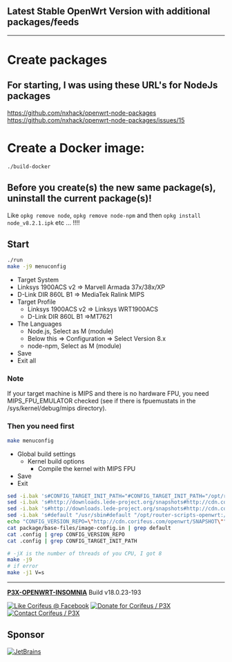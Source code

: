 [//]: #@corifeus-header

## Latest Stable OpenWrt Version with additional packages/feeds

---
                        
[//]: #@corifeus-header:end

# Create packages

## For starting, I was using these URL's for NodeJs packages

https://github.com/nxhack/openwrt-node-packages  
https://github.com/nxhack/openwrt-node-packages/issues/15

# Create a Docker image:  

```
./build-docker
```

## Before you create(s) the new same package(s), uninstall the current package(s)! 
Like ```opkg remove node```, ```opkg remove node-npm``` and then ```opkg install node_v8.2.1.ipk``` etc ... !!!!


## Start

```bash
./run
make -j9 menuconfig
```

* Target System
*   Linksys 1900ACS v2 => Marvell Armada 37x/38x/XP
*   D-Link DIR 860L B1 => MediaTek Ralink MIPS 
* Target Profile
  * Linksys 1900ACS v2 => Linksys WRT1900ACS
  * D-Link DIR 860L B1 =>MT7621
* The Languages 
  *  Node.js, Select as M (module) 
    * Below this => Configuration => Select Version 8.x
  * node-npm, Select as M (module)
* Save
* Exit all

### Note

If your target machine is MIPS and there is no hardware FPU, you need MIPS_FPU_EMULATOR checked (see if there is fpuemustats in the /sys/kernel/debug/mips directory).

### Then you need first

```bash
make menuconfig
```

* Global build settings
  * Kernel build options
    * Compile the kernel with MIPS FPU
* Save  
* Exit  

```bash
sed -i.bak 's#CONFIG_TARGET_INIT_PATH="#CONFIG_TARGET_INIT_PATH="/opt/router-scripts-openwrt:#g' .config
sed -i.bak 's#http://downloads.lede-project.org/snapshots#http://cdn.corifeus.com/openwrt/SNAPSHOT#g' .config
sed -i.bak 's#http://downloads.lede-project.org/snapshots#http://cdn.corifeus.com/openwrt/SNAPSHOT#g' package/base-files/image-config.in
sed -i.bak 's#default "/usr/sbin#default "/opt/router-scripts-openwrt:/usr/sbin#g' package/base-files/image-config.in
echo "CONFIG_VERSION_REPO=\"http://cdn.corifeus.com/openwrt/SNAPSHOT\"" >> .config
cat package/base-files/image-config.in | grep default
cat .config | grep CONFIG_VERSION_REPO
cat .config | grep CONFIG_TARGET_INIT_PATH 

# -jX is the number of threads of you CPU, I got 8
make -j9
# if error
make -j1 V=s
```
[//]: #@corifeus-footer

---

[**P3X-OPENWRT-INSOMNIA**](https://pages.corifeus.com/openwrt-insomnia) Build v18.0.23-193 

[![Like Corifeus @ Facebook](https://img.shields.io/badge/LIKE-Corifeus-3b5998.svg)](https://www.facebook.com/corifeus.software) [![Donate for Corifeus / P3X](https://img.shields.io/badge/Donate-Corifeus-003087.svg)](https://www.paypal.com/cgi-bin/webscr?cmd=_s-xclick&hosted_button_id=QZVM4V6HVZJW6)  [![Contact Corifeus / P3X](https://img.shields.io/badge/Contact-P3X-ff9900.svg)](https://www.patrikx3.com/en/front/contact) 


## Sponsor

[![JetBrains](https://www.patrikx3.com/images/jetbrains-logo.svg)](https://www.jetbrains.com/)
  
 

[//]: #@corifeus-footer:end